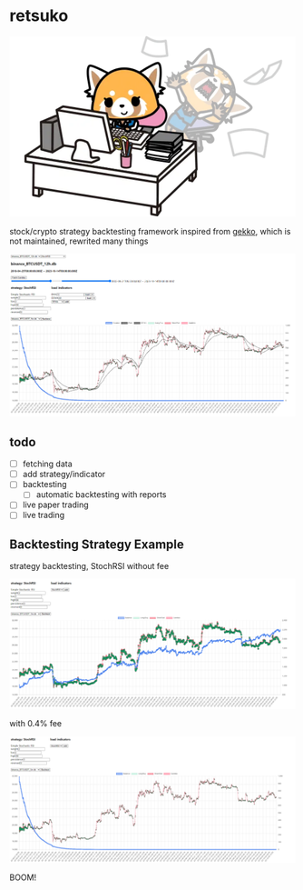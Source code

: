 # retsuko

![retsuko](imgs/retsuko.webp)

stock/crypto strategy backtesting framework
inspired from [gekko](https://github.com/askmike/gekko), which is not maintained, rewrited many things

![like this](imgs/example.png)

## todo

- [ ] fetching data
- [ ] add strategy/indicator
- [ ] backtesting
  - [ ] automatic backtesting with reports
- [ ] live paper trading
- [ ] live trading

## Backtesting Strategy Example

strategy backtesting, StochRSI without fee

![stochrsi without fee](imgs/stochrsi_without_fee.png)

with 0.4% fee

![stochrsi with fee](imgs/stochrsi_with_fee.png)

BOOM!